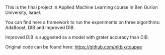 This is the final project in Applied Machine Learning course in Ben Gurion University, Israel.

You can find here a framework to run the experiments on three algorithms: AdaBoost, DIB and Improved DIB.

Improved DIB is suggested as a model with grater accuracy than DIB.

Original code can be found here: https://github.com/nitbix/toupee
